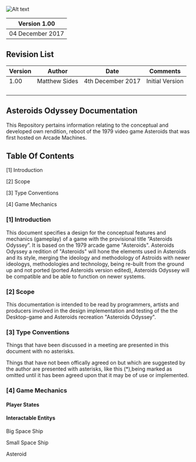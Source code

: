 
![Alt text](https://github.com/matthewsides/Asteroids-Odyssey-/blob/master/asteroids-odyssey-poster.png?raw=true "Optional Title")

| Version 1.00    |
|-----------------|
| 04 December 2017|
 


## Revision List

| Version     | Author          | Date                 | Comments                       |
|-------------|-----------------|----------------------|--------------------------------|
| 1.00        |  Matthew Sides  | 4th December 2017    | Initial Version                |
|             |                 |                      |                                | 
|             |                 |                      |                                | 
|             |                 |                      |                                |
|             |                 |                      |                                |
                   

## Asteroids Odyssey Documentation
This Repository pertains information relating to the conceptual and developed own rendition, reboot of the 1979 video game Asteroids that was first hosted on Arcade Machines.


## Table Of Contents

[1] Introduction 

[2] Scope

[3] Type Conventions

[4] Game Mechanics 

### [1] Introduction

This document specifies a design for the conceptual features and mechanics (gameplay) of a game with the provisional title “Asteroids Odyssey”. It is based on the 1979 arcade game "Asteroids". Asteroids Odyssey a redition of "Asteroids" will hone the elements used in Asteroids and its style, merging the ideology and methodology of Astroids with newer ideologys, methodologies and technology, being re-built from the ground up and not ported (ported Asteroids version edited), Asteroids Odyssey will be compatible and be able to function on newer systems.

### [2] Scope

This documentation is intended to be read by programmers, artists and producers involved in the design implementation and testing of the the Desktop-game and Asteroids recreation  "Asteroids Odyssey".

### [3] Type Conventions

Things that have been discussed in a meeting are presented in this document with no asterisks.

Things that have not been offically agreed on but which are suggested by the author are presented with asterisks, like this (*),being marked as omitted until it has been agreed upon that it may be of use or implemented.


### [4] Game Mechanics

#### Player States

#### Interactable Entitys 

Big Space Ship

Small Space Ship

Asteroid


